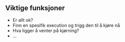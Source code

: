 
## Viktige funksjoner

* Er allt ok?
* Finn en spesifik execution og trigg den til å kjøre nå
* Hva ligger å venter på kjørning?
* ...
